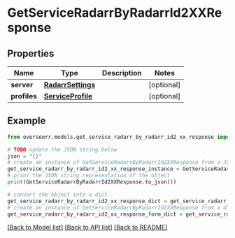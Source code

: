 # GetServiceRadarrByRadarrId2XXResponse


## Properties

Name | Type | Description | Notes
------------ | ------------- | ------------- | -------------
**server** | [**RadarrSettings**](RadarrSettings.md) |  | [optional] 
**profiles** | [**ServiceProfile**](ServiceProfile.md) |  | [optional] 

## Example

```python
from overseerr.models.get_service_radarr_by_radarr_id2_xx_response import GetServiceRadarrByRadarrId2XXResponse

# TODO update the JSON string below
json = "{}"
# create an instance of GetServiceRadarrByRadarrId2XXResponse from a JSON string
get_service_radarr_by_radarr_id2_xx_response_instance = GetServiceRadarrByRadarrId2XXResponse.from_json(json)
# print the JSON string representation of the object
print(GetServiceRadarrByRadarrId2XXResponse.to_json())

# convert the object into a dict
get_service_radarr_by_radarr_id2_xx_response_dict = get_service_radarr_by_radarr_id2_xx_response_instance.to_dict()
# create an instance of GetServiceRadarrByRadarrId2XXResponse from a dict
get_service_radarr_by_radarr_id2_xx_response_form_dict = get_service_radarr_by_radarr_id2_xx_response.from_dict(get_service_radarr_by_radarr_id2_xx_response_dict)
```
[[Back to Model list]](../README.md#documentation-for-models) [[Back to API list]](../README.md#documentation-for-api-endpoints) [[Back to README]](../README.md)


